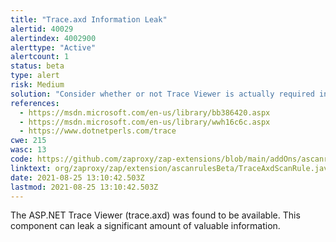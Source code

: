 ```yaml
---
title: "Trace.axd Information Leak"
alertid: 40029
alertindex: 4002900
alerttype: "Active"
alertcount: 1
status: beta
type: alert
risk: Medium
solution: "Consider whether or not Trace Viewer is actually required in production, if it isn't then disable it. If it is then ensure access to it requires authentication and authorization."
references:
  - https://msdn.microsoft.com/en-us/library/bb386420.aspx
  - https://msdn.microsoft.com/en-us/library/wwh16c6c.aspx
  - https://www.dotnetperls.com/trace
cwe: 215
wasc: 13
code: https://github.com/zaproxy/zap-extensions/blob/main/addOns/ascanrulesBeta/src/main/java/org/zaproxy/zap/extension/ascanrulesBeta/TraceAxdScanRule.java
linktext: org/zaproxy/zap/extension/ascanrulesBeta/TraceAxdScanRule.java
date: 2021-08-25 13:10:42.503Z
lastmod: 2021-08-25 13:10:42.503Z
---
```


The ASP.NET Trace Viewer (trace.axd) was found to be available. This component can leak a significant amount of valuable information.
